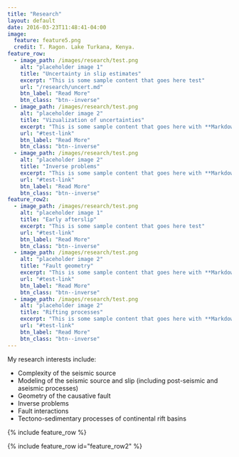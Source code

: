 ```yaml
---
title: "Research"
layout: default
date: 2016-03-23T11:48:41-04:00
image:
  feature: feature5.png
  credit: T. Ragon. Lake Turkana, Kenya.
feature_row:
  - image_path: /images/research/test.png
    alt: "placeholder image 1"
    title: "Uncertainty in slip estimates"
    excerpt: "This is some sample content that goes here test"
    url: "/research/uncert.md"
    btn_label: "Read More"
    btn_class: "btn--inverse"
  - image_path: /images/research/test.png
    alt: "placeholder image 2"
    title: "Vizualization of uncertainties"
    excerpt: "This is some sample content that goes here with **Markdown** formatting."
    url: "#test-link"
    btn_label: "Read More"
    btn_class: "btn--inverse"
  - image_path: /images/research/test.png
    alt: "placeholder image 2"
    title: "Inverse problems"
    excerpt: "This is some sample content that goes here with **Markdown** formatting."
    url: "#test-link"
    btn_label: "Read More"
    btn_class: "btn--inverse"
feature_row2:
  - image_path: /images/research/test.png
    alt: "placeholder image 1"
    title: "Early afterslip"
    excerpt: "This is some sample content that goes here test"
    url: "#test-link"
    btn_label: "Read More"
    btn_class: "btn--inverse"
  - image_path: /images/research/test.png
    alt: "placeholder image 2"
    title: "Fault geometry"
    excerpt: "This is some sample content that goes here with **Markdown** formatting."
    url: "#test-link"
    btn_label: "Read More"
    btn_class: "btn--inverse"
  - image_path: /images/research/test.png
    alt: "placeholder image 2"
    title: "Rifting processes"
    excerpt: "This is some sample content that goes here with **Markdown** formatting."
    url: "#test-link"
    btn_label: "Read More"
    btn_class: "btn--inverse"
---
```


My research interests include:  
- Complexity of the seismic source
- Modeling of the seismic source and slip (including post-seismic and aseismic processes)
- Geometry of the causative fault
- Inverse problems
- Fault interactions
- Tectono-sedimentary processes of continental rift basins

{% include feature_row %}

{% include feature_row id="feature_row2" %}
